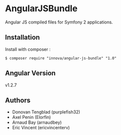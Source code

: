 # AngularJSBundle

Angular JS compiled files for Symfony 2 applications.

## Installation

Install with composer :
	
	$ composer require "innova/angular-js-bundle" "1.0"

## Angular Version

v1.2.7

## Authors

* Donovan Tengblad (purplefish32)
* Axel Penin (Elorfin)
* Arnaud Bay (arnaudbey)
* Eric Vincent (ericvincenterv)
